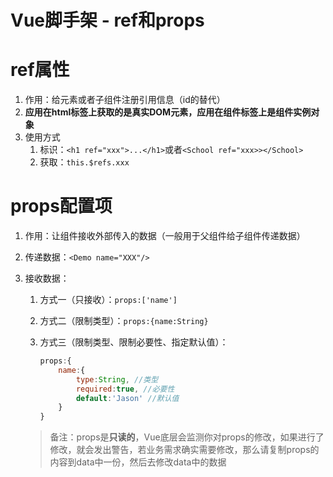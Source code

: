 # Vue脚手架 - ref和props

# ref属性

1. 作用：给元素或者子组件注册引用信息（id的替代）
2. **应用在html标签上获取的是真实DOM元素，应用在组件标签上是组件实例对象**
3. 使用方式
   1. 标识：`<h1 ref="xxx">...</h1>`或者`<School ref="xxx>></School>`
   2. 获取：`this.$refs.xxx`

# props配置项

1. 作用：让组件接收外部传入的数据（一般用于父组件给子组件传递数据）
2. 传递数据：`<Demo name="XXX"/>`
3. 接收数据：
   1. 方式一（只接收）：`props:['name']`
   2. 方式二（限制类型）：`props:{name:String}`
   3. 方式三（限制类型、限制必要性、指定默认值）：

      ```js
      props:{
          name:{
              type:String, //类型
              required:true, //必要性
              default:'Jason' //默认值    
          }
      }
      ```

   > 备注：props是**只读的**，Vue底层会监测你对props的修改，如果进行了修改，就会发出警告，若业务需求确实需要修改，那么请复制props的内容到data中一份，然后去修改data中的数据
